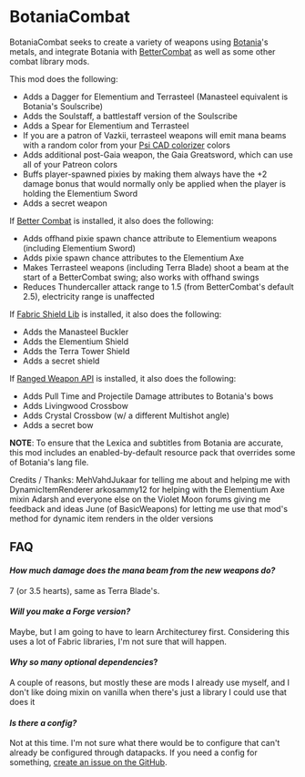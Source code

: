 # BotaniaCombat

BotaniaCombat seeks to create a variety of weapons using [Botania](https://www.curseforge.com/minecraft/mc-mods/botania)'s metals, and integrate Botania with [BetterCombat](https://www.curseforge.com/minecraft/mc-mods/better-combat-by-daedelus) as well as some other combat library mods.

This mod does the following:

- Adds a Dagger for Elementium and Terrasteel (Manasteel equivalent is Botania's Soulscribe)
- Adds the Soulstaff, a battlestaff version of the Soulscribe
- Adds a Spear for Elementium and Terrasteel
- If you are a patron of Vazkii, terrasteel weapons will emit mana beams with a random color from your [Psi CAD colorizer](https://github.com/VazkiiMods/Psi/blob/master/contributors.properties) colors
- Adds additional post-Gaia weapon, the Gaia Greatsword, which can use all of your Patreon colors
- Buffs player-spawned pixies by making them always have the +2 damage bonus that would normally only be applied when the player is holding the Elementium Sword
- Adds a secret weapon

If [Better Combat](https://www.curseforge.com/minecraft/mc-mods/better-combat-by-daedelus) is installed, it also does the following:

- Adds offhand pixie spawn chance attribute to Elementium weapons (including Elementium Sword)
- Adds pixie spawn chance attributes to the Elementium Axe
- Makes Terrasteel weapons (including Terra Blade) shoot a beam at the start of a BetterCombat swing; also works with offhand swings
- Reduces Thundercaller attack range to 1.5 (from BetterCombat's default 2.5), electricity range is unaffected

If [Fabric Shield Lib](https://www.curseforge.com/minecraft/mc-mods/fabric-shield-lib) is installed, it also does the following:
- Adds the Manasteel Buckler
- Adds the Elementium Shield
- Adds the Terra Tower Shield
- Adds a secret shield

If [Ranged Weapon API](https://www.curseforge.com/minecraft/mc-mods/ranged-weapon-api) is installed, it also does the following:
- Adds Pull Time and Projectile Damage attributes to Botania's bows
- Adds Livingwood Crossbow
- Adds Crystal Crossbow (w/ a different Multishot angle)
- Adds a secret bow

**NOTE**: To ensure that the Lexica and subtitles from Botania are accurate, this mod includes an enabled-by-default resource pack that overrides some of Botania's lang file.

Credits / Thanks:
MehVahdJukaar for telling me about and helping me with DynamicItemRenderer
arkosammy12 for helping with the Elementium Axe mixin
Adarsh and everyone else on the Violet Moon forums giving me feedback and ideas
June (of BasicWeapons) for letting me use that mod's method for dynamic item renders in the older versions

## FAQ
#### *How much damage does the mana beam from the new weapons do?*
7 (or 3.5 hearts), same as Terra Blade's.

####  *Will you make a Forge version?*
Maybe, but I am going to have to learn Architecturey first. Considering this uses a lot of Fabric libraries, I'm not sure that will happen.

#### *Why so many optional dependencies*?
A couple of reasons, but mostly these are mods I already use myself, and I don't like doing mixin on vanilla when there's just a library I could use that does it

#### *Is there a config?*
Not at this time. I'm not sure what there would be to configure that can't already be configured through datapacks. If you need a config for something, [create an issue on the GitHub](https://github.com/Partonetrain/botaniacombat/issues).